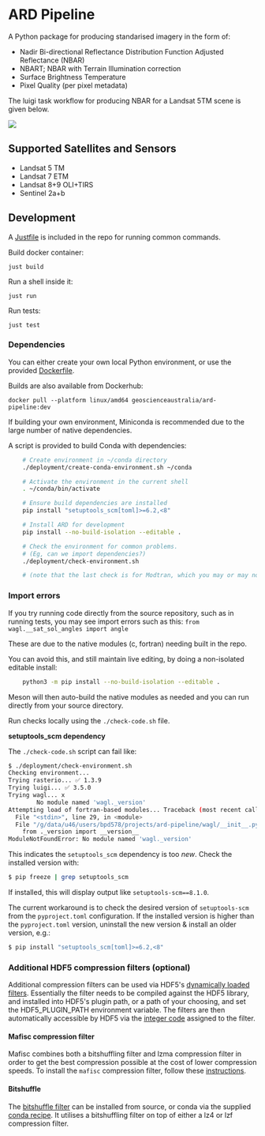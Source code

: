 # ARD Pipeline

A Python package for producing standarised imagery in the form of:

* Nadir Bi-directional Reflectance Distribution Function Adjusted Reflectance (NBAR)
* NBART; NBAR with Terrain Illumination correction
* Surface Brightness Temperature
* Pixel Quality (per pixel metadata)

The luigi task workflow for producing NBAR for a Landsat 5TM scene is given below.

![](docs/source/diagrams/luigi-task-visualiser-reduced.png)

## Supported Satellites and Sensors

* Landsat 5 TM
* Landsat 7 ETM
* Landsat 8+9 OLI+TIRS
* Sentinel 2a+b

## Development


A [Justfile](https://github.com/casey/just) is included in the repo for running common commands.

Build docker container:

    just build

Run a shell inside it:

    just run

Run tests:

    just test

### Dependencies

You can either create your own local Python environment, or use the provided [Dockerfile](Dockerfile).

Builds are also available from Dockerhub:

    docker pull --platform linux/amd64 geoscienceaustralia/ard-pipeline:dev

If building your own environment, Miniconda is recommended due to the large number of
native dependencies.

A script is provided to build Conda with dependencies:

```Bash
    # Create environment in ~/conda directory
    ./deployment/create-conda-environment.sh ~/conda

    # Activate the environment in the current shell
    . ~/conda/bin/activate

    # Ensure build dependencies are installed
    pip install "setuptools_scm[toml]>=6.2,<8"

    # Install ARD for development
    pip install --no-build-isolation --editable .

    # Check the environment for common problems.
    # (Eg, can we import dependencies?)
    ./deployment/check-environment.sh

    # (note that the last check is for Modtran, which you may or may not be using in your environment. On NCI, we can `module load modtran`)

```

### Import errors

If you try running code directly from the source repository, such
as in running tests, you may see import errors such as this:
`from wagl.__sat_sol_angles import angle`

These are due to the native modules (c, fortran) needing built
in the repo.

You can avoid this, and still maintain live editing, by
doing a non-isolated editable install:

```Bash
    python3 -m pip install --no-build-isolation --editable .
```

Meson will then auto-build the native modules as needed and
you can run directly from your source directory.

Run checks locally using the `./check-code.sh` file.

**setuptools_scm dependency**

The `./check-code.sh` script can fail like:

```Bash
$ ./deployment/check-environment.sh
Checking environment...
Trying rasterio... ✅ 1.3.9
Trying luigi... ✅ 3.5.0
Trying wagl... x
        No module named 'wagl._version'
Attempting load of fortran-based modules... Traceback (most recent call last):
  File "<stdin>", line 29, in <module>
  File "/g/data/u46/users/bpd578/projects/ard-pipeline/wagl/__init__.py", line 5, in <module>
    from ._version import __version__
ModuleNotFoundError: No module named 'wagl._version'
```

This indicates the `setuptools_scm` dependency is too _new_. Check the installed version with:

```Bash
$ pip freeze | grep setuptools_scm
```

If installed, this will display output like `setuptools-scm==8.1.0`.

The current workaround is to check the desired version of `setuptools-scm` from the `pyproject.toml` configuration. If the installed version is higher than the `pyproject.toml` version, uninstall the new version & install an older version, e.g.:

```Bash
$ pip install "setuptools_scm[toml]>=6.2,<8"
```

### Additional HDF5 compression filters (optional)

Additional compression filters can be used via HDF5's
[dynamically loaded filters](https://support.hdfgroup.org/HDF5/doc/Advanced/DynamicallyLoadedFilters/HDF5DynamicallyLoadedFilters.pdf).
Essentially the filter needs to be compiled against the HDF5 library, and
installed into HDF5's plugin path, or a path of your choosing, and set the
HDF5_PLUGIN_PATH environment variable. The filters are then automatically
accessible by HDF5 via the [integer code](https://support.hdfgroup.org/services/contributions.html)
assigned to the filter.

#### Mafisc compression filter

Mafisc combines both a bitshuffling filter and lzma compression filter in order
to get the best compression possible at the cost of lower compression speeds.
To install the `mafisc` compression filter, follow these [instructions](https://wr.informatik.uni-hamburg.de/research/projects/icomex/mafisc).

#### Bitshuffle

The [bitshuffle filter](https://github.com/kiyo-masui/bitshuffle) can be installed
from source, or conda via the supplied [conda recipe](https://github.com/kiyo-masui/bitshuffle/tree/master/conda-recipe).
It utilises a bitshuffling filter on top of either a lz4 or lzf compression filter.
